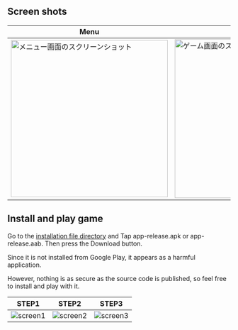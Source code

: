 ## Screen shots

|Menu|Play|
|---|---|
|<img width="354" alt="メニュー画面のスクリーンショット" src="https://user-images.githubusercontent.com/95464364/164382778-300269e9-c243-4057-b1be-1db3bd1a7660.png">|<img width="358" alt="ゲーム画面のスクリーンショット" src="https://user-images.githubusercontent.com/95464364/164382855-8c9d3ca8-8615-4d39-8ea9-e98a05c3c43c.png">|

## Install and play game
Go to the [installation file directory](https://github.com/8suzuran8/NumberMaster/tree/main/app/release) and
Tap app-release.apk or app-release.aab.
Then press the Download button.

Since it is not installed from Google Play, it appears as a harmful application.

However, nothing is as secure as the source code is published, so feel free to install and play with it.

|STEP1|STEP2|STEP3|
|---|---|---
|![screen1](https://user-images.githubusercontent.com/95464364/167235778-8cc87be9-5ef1-4161-a43f-78fb026ee23b.png)|![screen2](https://user-images.githubusercontent.com/95464364/167235797-f789cc8a-3352-430f-96e5-ff6420ce8664.png)|![screen3](https://user-images.githubusercontent.com/95464364/167235801-6d5b8d6f-53a7-43e8-979d-6f67e5cb209f.png)|


